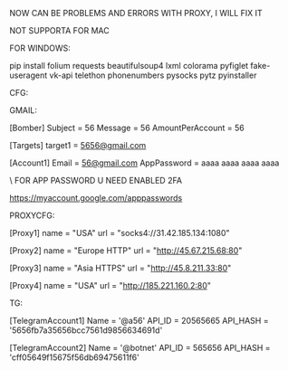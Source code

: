 

NOW CAN BE PROBLEMS AND ERRORS WITH PROXY, I WILL FIX IT



NOT SUPPORTA FOR MAC

FOR WINDOWS:

pip install folium requests beautifulsoup4 lxml colorama pyfiglet fake-useragent vk-api telethon phonenumbers pysocks pytz pyinstaller


CFG:

GMAIL:

[Bomber]
Subject = 56
Message = 56
AmountPerAccount = 56

[Targets]
target1 = 5656@gmail.com

[Account1]
Email = 56@gmail.com
AppPassword = aaaa aaaa aaaa aaaa

\\ FOR APP PASSWORD U NEED ENABLED 2FA

https://myaccount.google.com/apppasswords


PROXYCFG:

[Proxy1]
name = "USA"
url = "socks4://31.42.185.134:1080"

[Proxy2]
name = "Europe HTTP"
url = "http://45.67.215.68:80"

[Proxy3]
name = "Asia HTTPS"
url = "http://45.8.211.33:80"

[Proxy4]
name = "USA"
url = "http://185.221.160.2:80"

TG:

[TelegramAccount1]
Name = '@a56'
API_ID = 20565665
API_HASH = '5656fb7a35656bcc7561d9856634691d'

[TelegramAccount2]
Name = '@botnet'
API_ID = 565656
API_HASH = 'cff05649f15675f56db69475611f6'

















